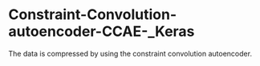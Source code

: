 # Constraint-Convolution-autoencoder-CCAE-_Keras
The data is compressed by using the constraint convolution autoencoder.

